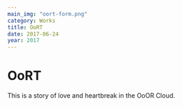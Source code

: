 ```yaml
---
main_img: "oort-form.png"
category: Works
title: OoRT
date: 2017-06-24
year: 2017
---
```

# OoRT

This is a story of love and heartbreak in the OoOR Cloud.
